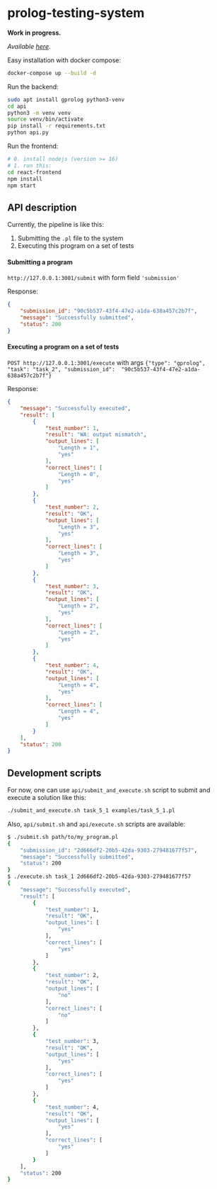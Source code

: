 # prolog-testing-system

**Work in progress.**

*Available [here](https://prolog-contest.ru).*

Easy installation with docker compose:
```bash
docker-compose up --build -d
```

Run the backend:
```bash
sudo apt install gprolog python3-venv
cd api
python3 -m venv venv
source venv/bin/activate
pip install -r requirements.txt
python api.py
```

Run the frontend:
```bash
# 0. install nodejs (version >= 16)
# 1. run this:
cd react-frontend
npm install
npm start
```

## API description

Currently, the pipeline is like this:
1) Submitting the `.pl` file to the system
2) Executing this program on a set of tests

#### Submitting a program

`http://127.0.0.1:3001/submit` with form field `'submission'`

Response:
```json
{
    "submission_id": "90c5b537-43f4-47e2-a1da-638a457c2b7f",
    "message": "Successfully submitted",
    "status": 200
}
```

#### Executing a program on a set of tests

`POST http://127.0.0.1:3001/execute` with args
`{"type": "gprolog", "task": "task_2", "submission_id": 
"90c5b537-43f4-47e2-a1da-638a457c2b7f"}`

Response:

```json
{
    "message": "Successfully executed",
    "result": [
        {
            "test_number": 1,
            "result": "WA: output mismatch",
            "output_lines": [
                "Length = 1",
                "yes"
            ],
            "correct_lines": [
                "Length = 0",
                "yes"
            ]
        },
        {
            "test_number": 2,
            "result": "OK",
            "output_lines": [
                "Length = 3",
                "yes"
            ],
            "correct_lines": [
                "Length = 3",
                "yes"
            ]
        },
        {
            "test_number": 3,
            "result": "OK",
            "output_lines": [
                "Length = 2",
                "yes"
            ],
            "correct_lines": [
                "Length = 2",
                "yes"
            ]
        },
        {
            "test_number": 4,
            "result": "OK",
            "output_lines": [
                "Length = 4",
                "yes"
            ],
            "correct_lines": [
                "Length = 4",
                "yes"
            ]
        }
    ],
    "status": 200
}

```

## Development scripts

For now, one can use `api/submit_and_execute.sh` script to submit and execute
a solution like this:
```bash
./submit_and_execute.sh task_5_1 examples/task_5_1.pl
```

Also, `api/submit.sh` and `api/execute.sh` scripts are available: 

```bash
$ ./submit.sh path/to/my_program.pl
{
    "submission_id": "2d666df2-20b5-42da-9303-279481677f57",
    "message": "Successfully submitted",
    "status": 200
}
$ ./execute.sh task_1 2d666df2-20b5-42da-9303-279481677f57
{
    "message": "Successfully executed",
    "result": [
        {
            "test_number": 1,
            "result": "OK",
            "output_lines": [
                "yes"
            ],
            "correct_lines": [
                "yes"
            ]
        },
        {
            "test_number": 2,
            "result": "OK",
            "output_lines": [
                "no"
            ],
            "correct_lines": [
                "no"
            ]
        },
        {
            "test_number": 3,
            "result": "OK",
            "output_lines": [
                "yes"
            ],
            "correct_lines": [
                "yes"
            ]
        },
        {
            "test_number": 4,
            "result": "OK",
            "output_lines": [
                "yes"
            ],
            "correct_lines": [
                "yes"
            ]
        }
    ],
    "status": 200
}

```

